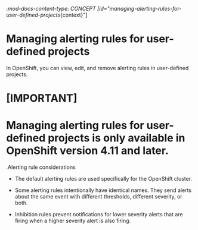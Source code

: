 :_mod-docs-content-type: CONCEPT
[id="managing-alerting-rules-for-user-defined-projects_{context}"]
# Managing alerting rules for user-defined projects

In OpenShift, you can view, edit, and remove alerting rules in user-defined projects.

# [IMPORTANT]
# Managing alerting rules for user-defined projects is only available in OpenShift version 4.11 and later.

.Alerting rule considerations

* The default alerting rules are used specifically for the OpenShift cluster.

* Some alerting rules intentionally have identical names. They send alerts about the same event with different thresholds, different severity, or both.

* Inhibition rules prevent notifications for lower severity alerts that are firing when a higher severity alert is also firing.
